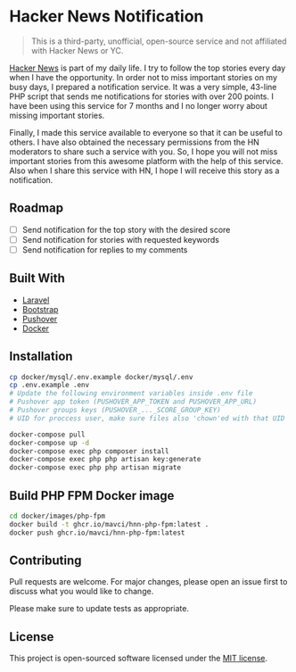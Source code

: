 # Hacker News Notification

> This is a third-party, unofficial, open-source service and not affiliated with Hacker News or YC.

[Hacker News]() is part of my daily life. I try to follow the top stories every day when I have the opportunity. In order not to miss important stories on my busy days, I prepared a notification service. It was a very simple, 43-line PHP script that sends me notifications for stories with over 200 points. I have been using this service for 7 months and I no longer worry about missing important stories.

Finally, I made this service available to everyone so that it can be useful to others. I have also obtained the necessary permissions from the HN moderators to share such a service with you. So, I hope you will not miss important stories from this awesome platform with the help of this service. Also when I share this service with HN, I hope I will receive this story as a notification.

## Roadmap

- [ ] Send notification for the top story with the desired score
- [ ] Send notification for stories with requested keywords
- [ ] Send notification for replies to my comments

## Built With

* [Laravel](https://laravel.com/)
* [Bootstrap](https://getbootstrap.com/)
* [Pushover](https://pushover.net/)
* [Docker](https://www.docker.com/)


## Installation

```bash
cp docker/mysql/.env.example docker/mysql/.env
cp .env.example .env
# Update the following environment variables inside .env file
# Pushover app token (PUSHOVER_APP_TOKEN and PUSHOVER_APP_URL)
# Pushover groups keys (PUSHOVER_..._SCORE_GROUP_KEY)
# UID for proccess user, make sure files also 'chown'ed with that UID

docker-compose pull
docker-compose up -d
docker-compose exec php composer install
docker-compose exec php php artisan key:generate
docker-compose exec php php artisan migrate
```

## Build PHP FPM Docker image

```bash
cd docker/images/php-fpm
docker build -t ghcr.io/mavci/hnn-php-fpm:latest .
docker push ghcr.io/mavci/hnn-php-fpm:latest
```

## Contributing
Pull requests are welcome. For major changes, please open an issue first to discuss what you would like to change.

Please make sure to update tests as appropriate.

## License
This project is open-sourced software licensed under the [MIT license](https://choosealicense.com/licenses/mit/).
